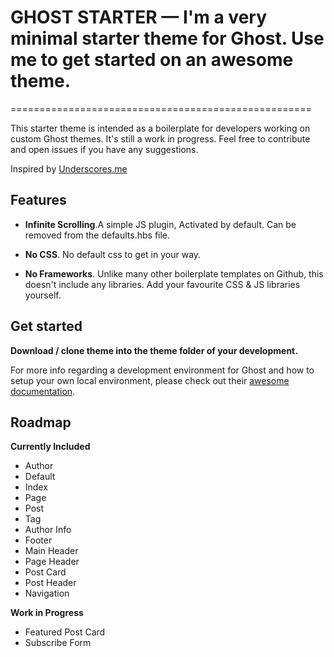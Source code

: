 # **GHOST STARTER — I'm a very minimal starter theme for Ghost. Use me to get started on an awesome theme.**

====================================================

This starter theme is intended as a boilerplate for developers working on custom Ghost themes. 
It's still a work in progress. Feel free to contribute and open issues if you have any suggestions.

Inspired by [Underscores.me](http://underscores.me/)
  

## Features

-  **Infinite Scrolling**.A simple JS plugin, Activated by default. Can be removed from the defaults.hbs file.

-  **No CSS**. No default css to get in your way. 

-  **No Frameworks**. Unlike many other boilerplate templates on Github, this doesn't include any libraries. Add your favourite CSS & JS libraries yourself.
 

## Get started

**Download / clone theme into the theme folder of your development.**

For more info regarding a development environment for Ghost and how to setup your own local environment, please check out their [awesome documentation](https://docs.ghost.org/docs/install-local).

## Roadmap

**Currently Included**
 - Author
 - Default
 - Index
 - Page
 - Post
 - Tag
 - Author Info
 - Footer
 - Main Header
 - Page Header
 - Post Card
 - Post Header
 - Navigation

 **Work in Progress**
 - Featured Post Card
 - Subscribe Form



  


  